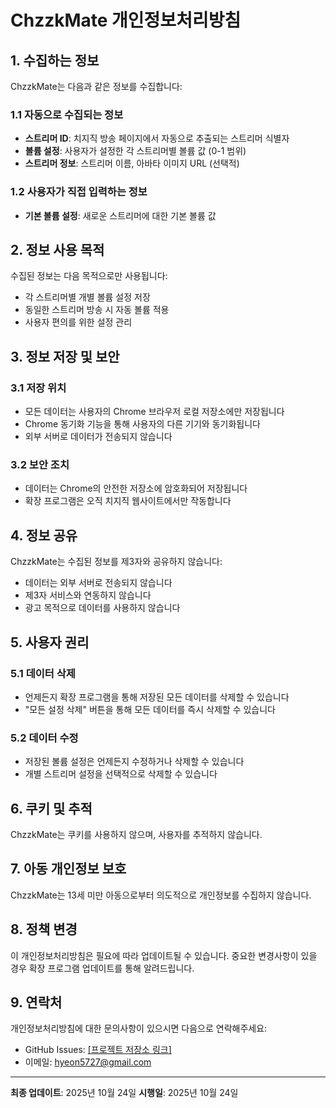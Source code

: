 # ChzzkMate 개인정보처리방침

## 1. 수집하는 정보

ChzzkMate는 다음과 같은 정보를 수집합니다:

### 1.1 자동으로 수집되는 정보
- **스트리머 ID**: 치지직 방송 페이지에서 자동으로 추출되는 스트리머 식별자
- **볼륨 설정**: 사용자가 설정한 각 스트리머별 볼륨 값 (0-1 범위)
- **스트리머 정보**: 스트리머 이름, 아바타 이미지 URL (선택적)

### 1.2 사용자가 직접 입력하는 정보
- **기본 볼륨 설정**: 새로운 스트리머에 대한 기본 볼륨 값

## 2. 정보 사용 목적

수집된 정보는 다음 목적으로만 사용됩니다:
- 각 스트리머별 개별 볼륨 설정 저장
- 동일한 스트리머 방송 시 자동 볼륨 적용
- 사용자 편의를 위한 설정 관리

## 3. 정보 저장 및 보안

### 3.1 저장 위치
- 모든 데이터는 사용자의 Chrome 브라우저 로컬 저장소에만 저장됩니다
- Chrome 동기화 기능을 통해 사용자의 다른 기기와 동기화됩니다
- 외부 서버로 데이터가 전송되지 않습니다

### 3.2 보안 조치
- 데이터는 Chrome의 안전한 저장소에 암호화되어 저장됩니다
- 확장 프로그램은 오직 치지직 웹사이트에서만 작동합니다

## 4. 정보 공유

ChzzkMate는 수집된 정보를 제3자와 공유하지 않습니다:
- 데이터는 외부 서버로 전송되지 않습니다
- 제3자 서비스와 연동하지 않습니다
- 광고 목적으로 데이터를 사용하지 않습니다

## 5. 사용자 권리

### 5.1 데이터 삭제
- 언제든지 확장 프로그램을 통해 저장된 모든 데이터를 삭제할 수 있습니다
- "모든 설정 삭제" 버튼을 통해 모든 데이터를 즉시 삭제할 수 있습니다

### 5.2 데이터 수정
- 저장된 볼륨 설정은 언제든지 수정하거나 삭제할 수 있습니다
- 개별 스트리머 설정을 선택적으로 삭제할 수 있습니다

## 6. 쿠키 및 추적

ChzzkMate는 쿠키를 사용하지 않으며, 사용자를 추적하지 않습니다.

## 7. 아동 개인정보 보호

ChzzkMate는 13세 미만 아동으로부터 의도적으로 개인정보를 수집하지 않습니다.

## 8. 정책 변경

이 개인정보처리방침은 필요에 따라 업데이트될 수 있습니다. 중요한 변경사항이 있을 경우 확장 프로그램 업데이트를 통해 알려드립니다.

## 9. 연락처

개인정보처리방침에 대한 문의사항이 있으시면 다음으로 연락해주세요:
- GitHub Issues: [\[프로젝트 저장소 링크\]](https://github.com/GGULBAE/ChzzkMate)
- 이메일: hyeon5727@gmail.com

---

**최종 업데이트**: 2025년 10월 24일
**시행일**: 2025년 10월 24일
